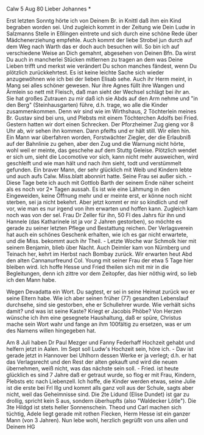  Calw 5 Aug 80
Lieber Johannes <Frohnmy>*

Erst letzten Sonntg hörte ich von Deinem Br. in Knittl daß ihm ein Kind begraben worden sei. Und zugleich kommt in der Zeitung wie Dein Ludw in Salzmanns Stelle in Eßlingen eintrete und sich durch eine schöne Rede über Mädchenerziehung empfehle. Auch kommt der liebe Strobel jun durch auf dem Weg nach Warth das er doch auch besuchen will. So bin ich auf verschiedene Weise an Dich gemahnt, abgesehen von Deinen Bfn. Da wirst Du auch in mancherlei Stücken mitlernen zu tragen an dem was Deine Lieben trifft und merkst wie verändert Du schon manches fändest, wenn Du plötzlich zurückkehrtest. Es ist keine leichte Sache sich wieder anzugewöhnen wie ich bei der lieben Elisab sehe. Auch ihr Herm meint, in Mang sei alles schöner gewesen. Nur ihre Agnes füllt ihre Wangen und Ärmlein so nett mit Fleisch, daß man sieht der Wechsel schlägt bei ihr an. Sie hat großes Zutrauen zu mir daß ich sie Abds auf den Arm nehme und "in den Berg" (Steinhausgarten) führe, d.h. trage, wo alle die Kinder zusammenkommen. Denn wir sind wie im Wirthshaus, 2 Töchterlein meines Br. Gustav sind bei uns, und Plebsts mit einem Töchterchen Adolfs bei Fried. Gestern hatten wir dort einen Schrecken. Der Pforzheimer Zug gieng vor 8 Uhr ab, wir sehen ihn kommen. Dann pfeifts und er hält still. Wir eilen hin. Ein Mann war überfahren worden, Forstwächter Ziegler, der die Erlaubniß auf der Bahnlinie zu gehen, aber den Zug und die Warnung nicht hörte, wohl weil er meinte, das geschehe auf dem Stuttg Geleise. Plötzlich wendet er sich um, sieht die Locomotive vor sich, kann nicht mehr ausweichen, wird geschleift und wie man hält und nach ihm sieht, todt und verstümmelt gefunden. Ein braver Mann, der sehr glücklich mit Weib und Kindern lebte und auch aufs Calw. Miss.blatt abonnirt hatte. Seine Frau sei außer sich. - Diese Tage bete ich auch mit Gottlob Barth der seinem Ende näher scheint als es noch vor 2* Tagen aussah. Es ist wie eine Lähmung in den Eingeweiden, keine Öffnung mehr und er meinte erst, er könne noch nicht sterben, sei ja nicht bekehrt. Aber jetzt kommt er mir so kindlich und reif vor, wie man es nur irgend von ihm erwarten und hoffen kann. Zugleich kam noch was von der sel. Frau Dr Zeller für ihn, 50 Fl des Jahrs für ihn und Hannele (das Katharinele ist ja vor 2 Jahren gestorben), so möchte es gerade zu seiner letzten Pflege und Bestattung reichen. Der Verlagsverein hat auch ein schönes Geschenk erhalten, wie ich es gar nicht erwartete, und die Miss. bekommt auch ihr Theil. - Letzte Woche war Schmolk hier mit seinem Benjamin, blieb über Nacht. Auch Deimler kam von Nürnberg und Teinach her, kehrt im Herbst nach Bombay zurück. Wir erwarten heut Abd den alten Cannanurfreund Col. Young mit seiner Frau der etwa 5 Tage hier bleiben wird. Ich hoffe Hesse und Fried theilen sich mit mir in die Begleitungen, denn ich zittre vor dem Zeitopfer, das hier nöthig wird, so lieb ich den Mann habe.

Wegen Devadatta ein Wort. Du sagtest, er sei in seine Heimat zurück wo er seine Eltern habe. Wie ich aber seinen früher (77) gesandten Lebenslauf durchsehe, sind sie gestorben, ehe er Schullehrer wurde. Wie verhält sichs damit? und was ist seine Kaste? Kriegt er Jacobis Phöbe? Von Herzen wünsche ich ihm eine gesegnete Haushaltung, daß er spüre, Christus mache sein Wort wahr und fange an ihm 100fältig zu ersetzen, was er um des Namens willen hingegeben hat.

Am 8 Juli haben Dr Paul Mezger und Fanny Federhaff Hochzeit gehabt und helfern jetzt in Aalen. Im Sept soll Ludw's Hochzeit sein, höre ich. - Dav ist gerade jetzt in Hannover bei Uhlhorn dessen Werke er ja verlegt; d.h. er hat das Verlagsrecht und den Rest der alten gekauft und wird die neuen übernehmen, weiß nicht, was das nächste sein soll. - Fried. ist heute glücklich es sind 7 Jahre daß er getraut wurde, so flog er mit Frau, Kindern, Plebsts etc nach Liebenzell. Ich hoffe, die Kinder werden etwas, seine Julie ist die erste bei Frl Illg und kommt alls ganz voll aus der Schule, sagts aber nicht, weil das Geheimnisse sind. Die 2te Lidund (Elise Dundet) ist gar zu drollig, spricht kein S aus, sondern überhupfts (also "Waldecker Lötle"). Die 3te Hildgd ist stets heller Sonnenschein. Theod und Carl machen sich tüchtig, Adele liegt gerade mit rothen Flecken, Herm Hesse ist ein ganzer Mann (von 3 Jahren). Nun lebe wohl, herzlich gegrüßt von uns allen und
 Deinem HG

